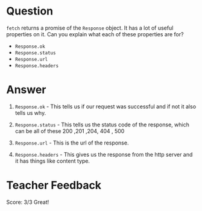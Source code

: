 # Question

`fetch` returns a promise of the `Response` object. It has a lot of useful properties on it. Can you explain what each of these properties are for?

- `Response.ok`
- `Response.status`
- `Response.url`
- `Response.headers`

# Answer

1. `Response.ok` - This tells us if our request was successful and if not it also tells us why.

2. `Response.status` - This tells us the status code of the response, which can be all of these
   200 ,201 ,204, 404 , 500

3. `Response.url` - This is the url of the response.

4. `Response.headers` - This gives us the response from the http server and it has things like content type.

# Teacher Feedback
Score: 3/3
Great!